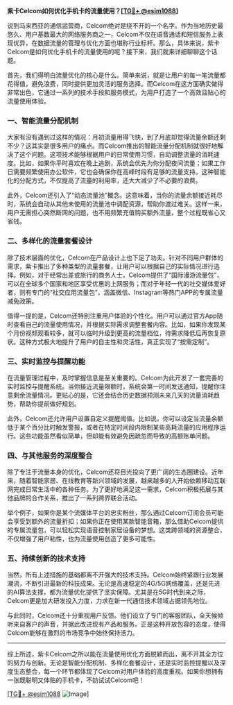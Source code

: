 **紫卡Celcom如何优化手机卡的流量使用？[[TG💪+ @esim1088](https://t.me/s/esim1088)]**

说到马来西亚的通信运营商，Celcom绝对是绕不开的一个名字。作为当地历史最悠久、用户基数最大的网络服务商之一，Celcom不仅在语音通话和短信服务上表现优异，在数据流量的管理与优化方面也堪称行业标杆。那么，具体来说，紫卡Celcom是如何优化手机卡的流量使用的呢？接下来，我们就来详细聊聊这个话题。

首先，我们得明白流量优化的核心是什么。简单来说，就是让用户的每一笔流量都花得值，避免浪费，同时提供更加灵活的服务选择。而Celcom在这方面确实做得非常出色，它通过一系列的技术手段和服务模式，为用户打造了一个高效且贴心的流量使用体验。

### 一、智能流量分配机制

大家有没有遇到过这样的情况：月初流量用得飞快，到了月底却觉得流量余额还剩不少？这其实是很多用户的痛点。而Celcom推出的智能流量分配机制就很好地解决了这个问题。这项技术能够根据用户的日常使用习惯，自动调整流量的消耗速度。比如，如果你平时喜欢在晚上追剧，系统会优先为你分配夜间流量；如果工作日需要频繁使用办公软件，它也会确保你在高峰时段有足够的流量支持。这种智能化的分配方式，不仅提高了流量的利用率，还大大减少了不必要的浪费。

此外，Celcom还引入了“动态流量池”概念。这意味着，当你的流量余额接近耗尽时，系统会自动从其他未使用的流量池中调配资源，帮助你渡过难关。这样一来，用户无需担心突然断网的问题，也不用频繁充值购买额外流量，整个过程既省心又省钱。

### 二、多样化的流量套餐设计

除了技术层面的优化，Celcom在产品设计上也下足了功夫。针对不同用户群体的需求，紫卡推出了多种类型的流量套餐，让用户可以根据自己的实际情况进行选择。例如，对于经常出差或旅行的商务人士，Celcom提供了“国际漫游流量包”，可以在全球多个国家和地区享受优惠的上网服务；而对于年轻一代的社交媒体爱好者，则有专门的“社交应用流量包”，涵盖微信、Instagram等热门APP的专属流量减免政策。

值得一提的是，Celcom还特别注重用户体验的个性化。用户可以通过官方App随时查看自己的流量使用情况，并根据实际需求调整套餐内容。比如，如果你发现某个月份视频观看较多，就可以临时升级到更高的流量档位，待需求降低后再恢复原状。这种方式极大地提升了用户的自主性和灵活性，真正实现了“按需定制”。

### 三、实时监控与提醒功能

在流量管理过程中，及时掌握信息是至关重要的。Celcom为此开发了一套完善的实时监控与提醒系统。当你接近流量限额时，系统会第一时间发送通知，提醒你注意剩余流量情况。更贴心的是，它还会结合历史数据预测未来几天的流量消耗趋势，帮助你提前做好规划。

此外，Celcom还允许用户设置自定义提醒阈值。比如说，你可以设定当流量余额低于某个百分比时触发警报，或者在特定时间段内限制某些高耗流量的应用程序运行。这些功能虽然看似简单，但却能有效避免因疏忽而导致的高额账单问题。

### 四、与其他服务的深度整合

除了专注于流量本身的优化，Celcom还将目光投向了更广阔的生态圈建设。近年来，随着智能家居、在线教育等新兴领域的发展，越来越多的人开始依赖移动互联网完成日常生活中的各种任务。为了更好地满足这一需求，Celcom积极拓展与其他品牌的合作关系，推出了一系列跨界联合活动。

举个例子，如果你是某个流媒体平台的忠实粉丝，那么通过Celcom订阅会员可能会享受到额外的流量折扣；如果你正在使用某款智能音箱，那么借助Celcom提供的专属流量包，可以轻松实现语音控制家居设备的梦想。这类跨领域的资源整合，不仅增强了用户粘性，也为流量使用创造了更多可能性。

### 五、持续创新的技术支持

当然，所有上述措施的基础都离不开强大的技术支持。Celcom始终紧跟行业发展潮流，不断引进最新的科技成果。无论是高速稳定的4G/5G网络覆盖，还是先进的AI算法支撑，都为流量优化提供了坚实保障。尤其是在5G时代到来之际，Celcom更是加大研发投入力度，力求在新一代通信技术领域占据领先地位。

与此同时，Celcom还十分重视用户反馈。他们设立了专门的客服团队，全天候倾听来自客户的声音，并据此改进现有产品和服务。正是这种开放包容的态度，使得Celcom能够在激烈的市场竞争中始终保持活力。

---

综上所述，紫卡Celcom之所以能在流量使用优化方面脱颖而出，离不开其全方位的努力与创新。无论是智能分配机制、多样化套餐设计，还是实时监控提醒以及深度生态整合，每一个环节都体现了Celcom对用户体验的高度重视。如果你想拥有一张既聪明又体贴的手机卡，不妨试试Celcom吧！

[[TG💪+ @esim1088](https://t.me/s/esim1088) ![Image](https://i.postimg.cc/4NQfJmqS/Snipaste-2025-05-13-00-14-12.png)]